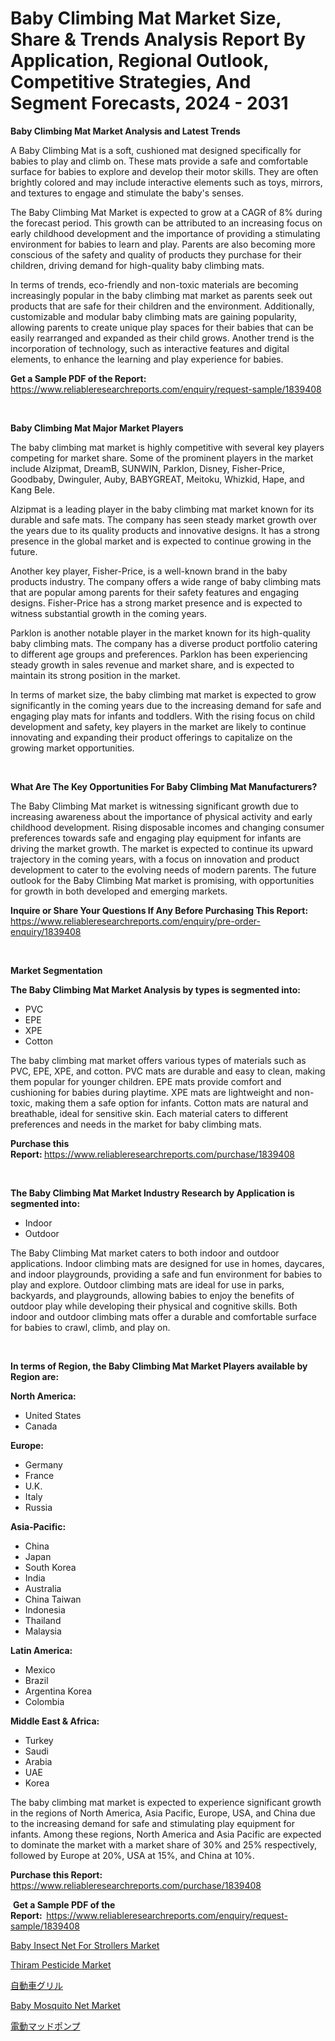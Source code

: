 <p><h1>Baby Climbing Mat Market Size, Share & Trends Analysis Report By Application, Regional Outlook, Competitive Strategies, And Segment Forecasts, 2024 - 2031</h1></p><p><strong>Baby Climbing Mat Market Analysis and Latest Trends</strong></p>
<p><p>A Baby Climbing Mat is a soft, cushioned mat designed specifically for babies to play and climb on. These mats provide a safe and comfortable surface for babies to explore and develop their motor skills. They are often brightly colored and may include interactive elements such as toys, mirrors, and textures to engage and stimulate the baby's senses.</p><p>The Baby Climbing Mat Market is expected to grow at a CAGR of 8% during the forecast period. This growth can be attributed to an increasing focus on early childhood development and the importance of providing a stimulating environment for babies to learn and play. Parents are also becoming more conscious of the safety and quality of products they purchase for their children, driving demand for high-quality baby climbing mats.</p><p>In terms of trends, eco-friendly and non-toxic materials are becoming increasingly popular in the baby climbing mat market as parents seek out products that are safe for their children and the environment. Additionally, customizable and modular baby climbing mats are gaining popularity, allowing parents to create unique play spaces for their babies that can be easily rearranged and expanded as their child grows. Another trend is the incorporation of technology, such as interactive features and digital elements, to enhance the learning and play experience for babies.</p></p>
<p><strong>Get a Sample PDF of the Report:&nbsp;</strong> <a href="https://www.reliableresearchreports.com/enquiry/request-sample/1839408">https://www.reliableresearchreports.com/enquiry/request-sample/1839408</a></p>
<p>&nbsp;</p>
<p><strong>Baby Climbing Mat Major Market Players</strong></p>
<p><p>The baby climbing mat market is highly competitive with several key players competing for market share. Some of the prominent players in the market include Alzipmat, DreamB, SUNWIN, Parklon, Disney, Fisher-Price, Goodbaby, Dwinguler, Auby, BABYGREAT, Meitoku, Whizkid, Hape, and Kang Bele.</p><p>Alzipmat is a leading player in the baby climbing mat market known for its durable and safe mats. The company has seen steady market growth over the years due to its quality products and innovative designs. It has a strong presence in the global market and is expected to continue growing in the future.</p><p>Another key player, Fisher-Price, is a well-known brand in the baby products industry. The company offers a wide range of baby climbing mats that are popular among parents for their safety features and engaging designs. Fisher-Price has a strong market presence and is expected to witness substantial growth in the coming years.</p><p>Parklon is another notable player in the market known for its high-quality baby climbing mats. The company has a diverse product portfolio catering to different age groups and preferences. Parklon has been experiencing steady growth in sales revenue and market share, and is expected to maintain its strong position in the market.</p><p>In terms of market size, the baby climbing mat market is expected to grow significantly in the coming years due to the increasing demand for safe and engaging play mats for infants and toddlers. With the rising focus on child development and safety, key players in the market are likely to continue innovating and expanding their product offerings to capitalize on the growing market opportunities.</p></p>
<p>&nbsp;</p>
<p><strong>What Are The Key Opportunities For Baby Climbing Mat Manufacturers?</strong></p>
<p><p>The Baby Climbing Mat market is witnessing significant growth due to increasing awareness about the importance of physical activity and early childhood development. Rising disposable incomes and changing consumer preferences towards safe and engaging play equipment for infants are driving the market growth. The market is expected to continue its upward trajectory in the coming years, with a focus on innovation and product development to cater to the evolving needs of modern parents. The future outlook for the Baby Climbing Mat market is promising, with opportunities for growth in both developed and emerging markets.</p></p>
<p><strong>Inquire or Share Your Questions If Any Before Purchasing This Report:</strong> <a href="https://www.reliableresearchreports.com/enquiry/pre-order-enquiry/1839408">https://www.reliableresearchreports.com/enquiry/pre-order-enquiry/1839408</a></p>
<p>&nbsp;</p>
<p><strong>Market Segmentation</strong></p>
<p><strong>The Baby Climbing Mat Market Analysis by types is segmented into:</strong></p>
<p><ul><li>PVC</li><li>EPE</li><li>XPE</li><li>Cotton</li></ul></p>
<p><p>The baby climbing mat market offers various types of materials such as PVC, EPE, XPE, and cotton. PVC mats are durable and easy to clean, making them popular for younger children. EPE mats provide comfort and cushioning for babies during playtime. XPE mats are lightweight and non-toxic, making them a safe option for infants. Cotton mats are natural and breathable, ideal for sensitive skin. Each material caters to different preferences and needs in the market for baby climbing mats.</p></p>
<p><strong>Purchase this Report:&nbsp;</strong><a href="https://www.reliableresearchreports.com/purchase/1839408">https://www.reliableresearchreports.com/purchase/1839408</a></p>
<p>&nbsp;</p>
<p><strong>The Baby Climbing Mat Market Industry Research by Application is segmented into:</strong></p>
<p><ul><li>Indoor</li><li>Outdoor</li></ul></p>
<p><p>The Baby Climbing Mat market caters to both indoor and outdoor applications. Indoor climbing mats are designed for use in homes, daycares, and indoor playgrounds, providing a safe and fun environment for babies to play and explore. Outdoor climbing mats are ideal for use in parks, backyards, and playgrounds, allowing babies to enjoy the benefits of outdoor play while developing their physical and cognitive skills. Both indoor and outdoor climbing mats offer a durable and comfortable surface for babies to crawl, climb, and play on.</p></p>
<p>&nbsp;</p>
<p><strong>In terms of Region, the Baby Climbing Mat Market Players available by Region are:</strong></p>
<p>
    <p> <strong> North America: </strong>
        <ul>
            <li>United States</li>
            <li>Canada</li>
        </ul>
        </p> 
    <p> <strong> Europe: </strong>
        <ul>
            <li>Germany</li>
            <li>France</li>
            <li>U.K.</li>
            <li>Italy</li>
            <li>Russia</li>
        </ul>
        </p> 
    <p> <strong> Asia-Pacific: </strong>
        <ul>
            <li>China</li>
            <li>Japan</li>
            <li>South Korea</li>
            <li>India</li>
            <li>Australia</li>
            <li>China Taiwan</li>
            <li>Indonesia</li>
            <li>Thailand</li>
            <li>Malaysia</li>
        </ul>
        </p> 
    <p> <strong> Latin America: </strong>
        <ul>
            <li>Mexico</li>
            <li>Brazil</li>
            <li>Argentina Korea</li>
            <li>Colombia</li>
        </ul>
        </p> 
    <p> <strong> Middle East & Africa: </strong>
        <ul>
            <li>Turkey</li>
            <li>Saudi</li>
            <li>Arabia</li>
            <li>UAE</li>
            <li>Korea</li>
        </ul>
    </p>
    </p>
<p><p>The baby climbing mat market is expected to experience significant growth in the regions of North America, Asia Pacific, Europe, USA, and China due to the increasing demand for safe and stimulating play equipment for infants. Among these regions, North America and Asia Pacific are expected to dominate the market with a market share of 30% and 25% respectively, followed by Europe at 20%, USA at 15%, and China at 10%.</p></p>
<p><strong>Purchase this Report: </strong><a href="https://www.reliableresearchreports.com/purchase/1839408">https://www.reliableresearchreports.com/purchase/1839408</a></p>
<p>&nbsp;<strong>Get a Sample PDF of the Report:&nbsp;&nbsp;</strong><a href="https://www.reliableresearchreports.com/enquiry/request-sample/1839408">https://www.reliableresearchreports.com/enquiry/request-sample/1839408</a></p>
<p><strong></strong></p>
<p><p><a href="https://github.com/cecuraprangm/Market-Research-Report-List-2/blob/main/baby-insect-net-for-strollers-market.md">Baby Insect Net For Strollers Market</a></p><p><a href="https://issuu.com/reportprime-2/docs/thiram-pesticide-market-size-2030.pptx">Thiram Pesticide Market</a></p><p><a href="https://github.com/xemfu2379520/Market-Research-Report-List-1/blob/main/73707807736.md">自動車グリル</a></p><p><a href="https://github.com/ChiragRP21/Market-Research-Report-List-3/blob/main/baby-mosquito-net-market.md">Baby Mosquito Net Market</a></p><p><a href="https://github.com/bucuel854722/Market-Research-Report-List-1/blob/main/59618627737.md">電動マッドポンプ</a></p></p>